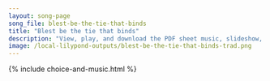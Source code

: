```yaml
---
layout: song-page
song_file: blest-be-the-tie-that-binds
title: "Blest be the tie that binds"
description: "View, play, and download the PDF sheet music, slideshow, and audio. Lyrics: Blest be the tie that binds our hearts in Christian love. The fellowship of kindred minds is like to that above.  We share each other's woes, each oth... english christian 4part chords"
image: /local-lilypond-outputs/blest-be-the-tie-that-binds-trad.png
---
```


{% include choice-and-music.html %}